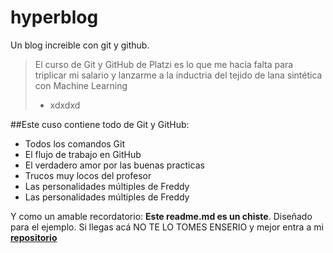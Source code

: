 # hyperblog 
Un blog increible con git y github.
>El curso de Git y GitHub de Platzi es lo que me hacía falta para triplicar mi salario y lanzarme a la inductria del tejido de lana sintética con Machine Learning
> - xdxdxd

##Este cuso contiene todo de Git y GitHub:
* Todos los comandos Git
* El flujo de trabajo en GitHub
* El verdadero amor por las buenas practicas
* Trucos muy locos del profesor 
* Las personalidades múltiples de Freddy
* Las personalidades múltiples de Freddy

Y como un amable recordatorio: **Este readme.md es un chiste**. Diseñado para el ejemplo. Si llegas acá NO TE LO TOMES ENSERIO y mejor entra a mi [**repositorio**](https://github.com/adrian-coronel/hyperblog)